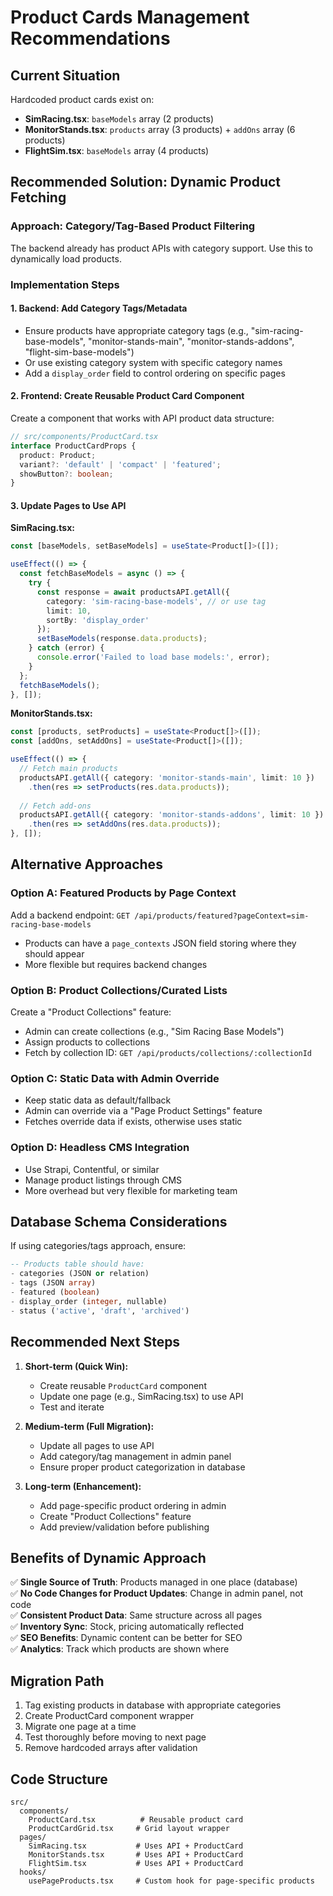 # Product Cards Management Recommendations

## Current Situation

Hardcoded product cards exist on:
- **SimRacing.tsx**: `baseModels` array (2 products)
- **MonitorStands.tsx**: `products` array (3 products) + `addOns` array (6 products)  
- **FlightSim.tsx**: `baseModels` array (4 products)

## Recommended Solution: Dynamic Product Fetching

### Approach: Category/Tag-Based Product Filtering

The backend already has product APIs with category support. Use this to dynamically load products.

### Implementation Steps

#### 1. Backend: Add Category Tags/Metadata
- Ensure products have appropriate category tags (e.g., "sim-racing-base-models", "monitor-stands-main", "monitor-stands-addons", "flight-sim-base-models")
- Or use existing category system with specific category names
- Add a `display_order` field to control ordering on specific pages

#### 2. Frontend: Create Reusable Product Card Component
Create a component that works with API product data structure:
```typescript
// src/components/ProductCard.tsx
interface ProductCardProps {
  product: Product;
  variant?: 'default' | 'compact' | 'featured';
  showButton?: boolean;
}
```

#### 3. Update Pages to Use API

**SimRacing.tsx:**
```typescript
const [baseModels, setBaseModels] = useState<Product[]>([]);

useEffect(() => {
  const fetchBaseModels = async () => {
    try {
      const response = await productsAPI.getAll({
        category: 'sim-racing-base-models', // or use tag
        limit: 10,
        sortBy: 'display_order'
      });
      setBaseModels(response.data.products);
    } catch (error) {
      console.error('Failed to load base models:', error);
    }
  };
  fetchBaseModels();
}, []);
```

**MonitorStands.tsx:**
```typescript
const [products, setProducts] = useState<Product[]>([]);
const [addOns, setAddOns] = useState<Product[]>([]);

useEffect(() => {
  // Fetch main products
  productsAPI.getAll({ category: 'monitor-stands-main', limit: 10 })
    .then(res => setProducts(res.data.products));
  
  // Fetch add-ons
  productsAPI.getAll({ category: 'monitor-stands-addons', limit: 10 })
    .then(res => setAddOns(res.data.products));
}, []);
```

## Alternative Approaches

### Option A: Featured Products by Page Context
Add a backend endpoint: `GET /api/products/featured?pageContext=sim-racing-base-models`
- Products can have a `page_contexts` JSON field storing where they should appear
- More flexible but requires backend changes

### Option B: Product Collections/Curated Lists
Create a "Product Collections" feature:
- Admin can create collections (e.g., "Sim Racing Base Models")
- Assign products to collections
- Fetch by collection ID: `GET /api/products/collections/:collectionId`

### Option C: Static Data with Admin Override
- Keep static data as default/fallback
- Admin can override via a "Page Product Settings" feature
- Fetches override data if exists, otherwise uses static

### Option D: Headless CMS Integration
- Use Strapi, Contentful, or similar
- Manage product listings through CMS
- More overhead but very flexible for marketing team

## Database Schema Considerations

If using categories/tags approach, ensure:
```sql
-- Products table should have:
- categories (JSON or relation)
- tags (JSON array)
- featured (boolean)
- display_order (integer, nullable)
- status ('active', 'draft', 'archived')
```

## Recommended Next Steps

1. **Short-term (Quick Win):**
   - Create reusable `ProductCard` component
   - Update one page (e.g., SimRacing.tsx) to use API
   - Test and iterate

2. **Medium-term (Full Migration):**
   - Update all pages to use API
   - Add category/tag management in admin panel
   - Ensure proper product categorization in database

3. **Long-term (Enhancement):**
   - Add page-specific product ordering in admin
   - Create "Product Collections" feature
   - Add preview/validation before publishing

## Benefits of Dynamic Approach

✅ **Single Source of Truth**: Products managed in one place (database)  
✅ **No Code Changes for Product Updates**: Change in admin panel, not code  
✅ **Consistent Product Data**: Same structure across all pages  
✅ **Inventory Sync**: Stock, pricing automatically reflected  
✅ **SEO Benefits**: Dynamic content can be better for SEO  
✅ **Analytics**: Track which products are shown where  

## Migration Path

1. Tag existing products in database with appropriate categories
2. Create ProductCard component wrapper
3. Migrate one page at a time
4. Test thoroughly before moving to next page
5. Remove hardcoded arrays after validation

## Code Structure

```
src/
  components/
    ProductCard.tsx          # Reusable product card
    ProductCardGrid.tsx     # Grid layout wrapper
  pages/
    SimRacing.tsx           # Uses API + ProductCard
    MonitorStands.tsx       # Uses API + ProductCard
    FlightSim.tsx           # Uses API + ProductCard
  hooks/
    usePageProducts.tsx     # Custom hook for page-specific products
```


